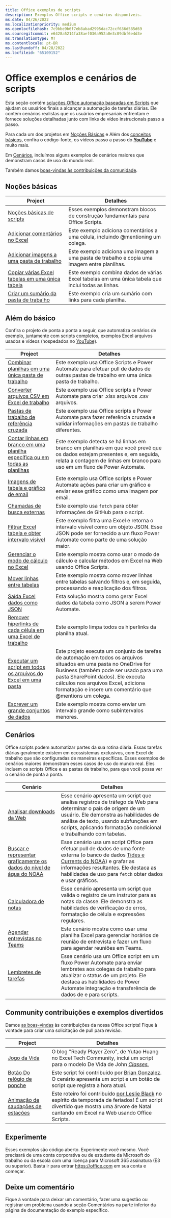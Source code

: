 ```yaml
---
title: Office exemplos de scripts
description: Exemplos Office scripts e cenários disponíveis.
ms.date: 04/26/2022
ms.localizationpriority: medium
ms.openlocfilehash: 7c9bbe9b6f7eb8abad2995dac72ccf636d585d69
ms.sourcegitcommit: e6428a5214fa38aef036a952a0e3c09dbf6e4d3e
ms.translationtype: MT
ms.contentlocale: pt-BR
ms.lasthandoff: 04/28/2022
ms.locfileid: "65109152"
---
```

# <a name="office-scripts-samples-and-scenarios"></a>Office exemplos e cenários de scripts

Esta seção contém [soluções Office automação baseadas em Scripts](../../overview/excel.md) que ajudam os usuários finais a alcançar a automação de tarefas diárias. Ele contém cenários realistas que os usuários empresariais enfrentam e fornece soluções detalhadas junto com links de vídeo instrucionais passo a passo.

Para cada um dos projetos em [Noções Básicas](#basics) e Além dos [conceitos básicos](#beyond-the-basics), confira o código-fonte, os vídeos passo a passo do [**YouTube**](https://www.youtube.com/playlist?list=PLr3zVPZrMOUMl88fs8uc2GGAePRnNe6m0) e muito mais.

Em [Cenários](#scenarios), incluímos alguns exemplos de cenários maiores que demonstram casos de uso do mundo real.

Também damos [boas-vindas às contribuições da comunidade](#community-contributions-and-fun-samples).

## <a name="basics"></a>Noções básicas

| Project | Detalhes |
|---------|---------|
| [Noções básicas de scripts](../excel-samples.md) | Esses exemplos demonstram blocos de construção fundamentais para Office Scripts. |
| [Adicionar comentários no Excel](add-excel-comments.md) | Este exemplo adiciona comentários a uma célula, incluindo @mentioning um colega. |
| [Adicionar imagens a uma pasta de trabalho](add-image-to-workbook.md) | Este exemplo adiciona uma imagem a uma pasta de trabalho e copia uma imagem entre planilhas.|
| [Copiar várias Excel tabelas em uma única tabela](copy-tables-combine.md) | Este exemplo combina dados de várias Excel tabelas em uma única tabela que inclui todas as linhas. |
| [Criar um sumário da pasta de trabalho](table-of-contents.md) | Este exemplo cria um sumário com links para cada planilha. |

## <a name="beyond-the-basics"></a>Além do básico

Confira o projeto de ponta a ponta a seguir, que automatiza cenários de exemplo, juntamente com scripts completos, exemplos Excel arquivos usados e vídeos (hospedados no [YouTube)](https://www.youtube.com/playlist?list=PLr3zVPZrMOUMl88fs8uc2GGAePRnNe6m0).

| Project | Detalhes |
|---------|---------|
| [Combinar planilhas em uma única pasta de trabalho](combine-worksheets-into-single-workbook.md) | Este exemplo usa Office Scripts e Power Automate para efetuar pull de dados de outras pastas de trabalho em uma única pasta de trabalho. |
| [Converter arquivos CSV em Excel de trabalho](convert-csv.md) | Este exemplo usa Office scripts e Power Automate para criar .xlsx arquivos .csv arquivos. |
| [Pastas de trabalho de referência cruzada](excel-cross-reference.md) | Este exemplo usa Office scripts e Power Automate para fazer referência cruzada e validar informações em pastas de trabalho diferentes. |
| [Contar linhas em branco em uma planilha específica ou em todas as planilhas](count-blank-rows.md) | Este exemplo detecta se há linhas em branco em planilhas em que você prevê que os dados estejam presentes e, em seguida, relata a contagem de linhas em branco para uso em um fluxo de Power Automate. |
| [Imagens de tabela e gráfico de email](email-images-chart-table.md) | Este exemplo usa Office scripts e Power Automate ações para criar um gráfico e enviar esse gráfico como uma imagem por email. |
| [Chamadas de busca externas](external-fetch-calls.md) | Este exemplo usa `fetch` para obter informações de GitHub para o script. |
| [Filtrar Excel tabela e obter intervalo visível](filter-table-get-visible-range.md) | Este exemplo filtra uma Excel e retorna o intervalo visível como um objeto JSON. Esse JSON pode ser fornecido a um fluxo Power Automate como parte de uma solução maior. |
| [Gerenciar o modo de cálculo no Excel](excel-calculation.md) | Este exemplo mostra como usar o modo de cálculo e calcular métodos em Excel na Web usando Office Scripts. |
| [Mover linhas entre tabelas](move-rows-across-tables.md) | Este exemplo mostra como mover linhas entre tabelas salvando filtros e, em seguida, processando e reaplicação dos filtros. |
| [Saída Excel dados como JSON](get-table-data.md) | Esta solução mostra como gerar Excel dados da tabela como JSON a serem Power Automate. |
| [Remover hiperlinks de cada célula em uma Excel de trabalho](remove-hyperlinks-from-cells.md) | Este exemplo limpa todos os hiperlinks da planilha atual. |
| [Executar um script em todos os arquivos do Excel em uma pasta](automate-tasks-on-all-excel-files-in-folder.md) | Este projeto executa um conjunto de tarefas de automação em todos os arquivos situados em uma pasta no OneDrive for Business (também pode ser usado para uma pasta SharePoint dados). Ele executa cálculos nos arquivos Excel, adiciona formatação e insere um comentário que @mentions um colega. |
| [Escrever um grande conjuntos de dados](write-large-dataset.md) | Este exemplo mostra como enviar um intervalo grande como subintervalos menores. |

## <a name="scenarios"></a>Cenários

Office scripts podem automatizar partes da sua rotina diária. Essas tarefas diárias geralmente existem em ecossistemas exclusivos, com Excel de trabalho que são configuradas de maneiras específicas. Esses exemplos de cenários maiores demonstram esses casos de uso do mundo real. Eles incluem os scripts Office e as pastas de trabalho, para que você possa ver o cenário de ponta a ponta.

| Cenário | Detalhes |
|---------|---------|
| [Analisar downloads da Web](../scenarios/analyze-web-downloads.md) | Esse cenário apresenta um script que analisa registros de tráfego da Web para determinar o país de origem de um usuário. Ele demonstra as habilidades de análise de texto, usando subfunções em scripts, aplicando formatação condicional e trabalhando com tabelas. |
| [Buscar e representar graficamente os dados do nível de água do NOAA](../scenarios/noaa-data-fetch.md) | Esse cenário usa um script Office para efetuar pull de dados de uma fonte externa (o banco de dados [Tides e Currents do NOAA](https://tidesandcurrents.noaa.gov/)) e grafar as informações resultantes. Ele destaca as habilidades de uso para `fetch` obter dados e usar gráficos. |
| [Calculadora de notas](../scenarios/grade-calculator.md) | Esse cenário apresenta um script que valida o registro de um instrutor para as notas da classe. Ele demonstra as habilidades de verificação de erros, formatação de célula e expressões regulares. |
| [Agendar entrevistas no Teams](../scenarios/schedule-interviews-in-teams.md) | Este cenário mostra como usar uma planilha Excel para gerenciar horários de reunião de entrevista e fazer um fluxo para agendar reuniões em Teams. |
| [Lembretes de tarefas](../scenarios/task-reminders.md) | Esse cenário usa um Office script em um fluxo Power Automate para enviar lembretes aos colegas de trabalho para atualizar o status de um projeto. Ele destaca as habilidades de Power Automate integração e transferência de dados de e para scripts. |

## <a name="community-contributions-and-fun-samples"></a>Community contribuições e exemplos divertidos

Damos [as boas-vindas](https://github.com/OfficeDev/office-scripts-docs/blob/master/Contributing.md) às contribuições da nossa Office scripts! Fique à vontade para criar uma solicitação de pull para revisão.

| Project | Detalhes |
|---------|---------|
| [Jogo da Vida](https://techcommunity.microsoft.com/t5/excel-blog/ready-player-zero/ba-p/2246208) | O blog "Ready Player Zero", de Yutao Huang no Excel Tech Community, inclui um script para o modelo De Vida de John [*Classes.*](https://en.wikipedia.org/wiki/Conway%27s_Game_of_Life) |
| [Botão Do relógio de ponche](../scenarios/punch-clock.md) | Este script foi contribuido por [Brian Gonzalez](https://github.com/b-gonzalez). O cenário apresenta um script e um botão de script que registra a hora atual. |
| [Animação de saudações de estações](community-seasons-greetings.md) | Este roteiro foi contribuido [por Leslie Black](https://www.linkedin.com/in/lesblackconsultant/) no espírito da temporada de feriados! É um script divertido que mostra uma árvore de Natal cantando em Excel na Web usando Office Scripts. |

## <a name="try-it-out"></a>Experimente

Esses exemplos são código aberto. Experimente você mesmo. Você precisará de uma conta corporativa ou de estudante da Microsoft do trabalho ou da escola com uma licença para Microsoft 365 assinatura (E3 ou superior). Basta ir para entrar https://office.com em sua conta e começar.

## <a name="leave-a-comment"></a>Deixe um comentário

Fique à vontade para deixar um comentário, fazer uma sugestão ou registrar um problema usando a  seção Comentários na parte inferior da página de documentação do exemplo específico.
